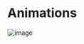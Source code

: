 ﻿# Animations
![image](https://user-images.githubusercontent.com/79454375/214142610-d92df87e-9716-4ac7-97ae-cb7cf7e623ed.png)
